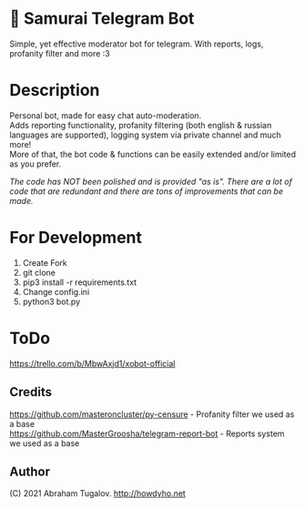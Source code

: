 # 👹 Samurai Telegram Bot
Simple, yet effective moderator bot for telegram.  With reports, logs, profanity filter and more :3

# Description
Personal bot, made for easy chat auto-moderation.  
Adds reporting functionality, profanity filtering (both english & russian languages are supported), logging system via private channel and much more!  
More of that, the bot code & functions can be easily extended and/or limited as you prefer.  

*The code has NOT been polished and is provided "as is". There are a lot of code that are redundant and there are tons of improvements that can be made.*

# For Development
1. Create Fork
1. git clone <url from your Fork>
2. pip3 install -r requirements.txt
3. Change config.ini
4. python3 bot.py

# ToDo
https://trello.com/b/MbwAxjd1/xobot-official

## Credits
https://github.com/masteroncluster/py-censure - Profanity filter we used as a base  
https://github.com/MasterGroosha/telegram-report-bot - Reports system we used as a base

## Author

(C) 2021 Abraham Tugalov.
http://howdyho.net

